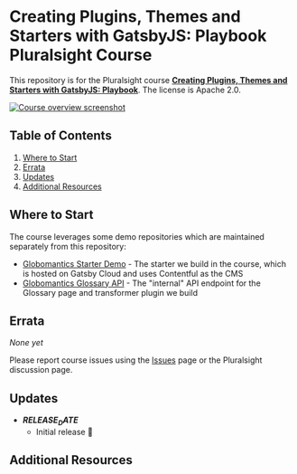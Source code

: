# Creating Plugins, Themes and Starters with GatsbyJS: Playbook Pluralsight Course

This repository is for the Pluralsight course **[Creating Plugins, Themes and Starters with GatsbyJS: Playbook]($COURSE_LINK$)**. The license is Apache 2.0.

[![Course overview screenshot]($COURSE_HERO_IMAGE$)]($COURSE_LINK$)


## Table of Contents

1. [Where to Start](#where-to-start)
1. [Errata](#errata)
1. [Updates](#updates)
1. [Additional Resources](#additional-resources)

## Where to Start

The course leverages some demo repositories which are maintained separately from this repository:

- [Globomantics Starter Demo](https://github.com/kamranayub/pluralsight-gatsby-demo-starter) - The starter we build in the course, which is hosted on Gatsby Cloud and uses Contentful as the CMS
- [Globomantics Glossary API](https://pluralsight-globomantics-glossary-api.netlify.app/.netlify/functions/glossary) - The "internal" API endpoint for the Glossary page and transformer plugin we build

## Errata

*None yet*

Please report course issues using the [Issues](issues) page or the Pluralsight discussion page.

## Updates

- **$RELEASE_DATE$**
  - Initial release 🎉

## Additional Resources
